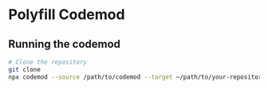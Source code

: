 # Polyfill Codemod

## Running the codemod

```bash
# Clone the repository
git clone 
npx codemod --source /path/to/codemod --target ~/path/to/your-repository
```



